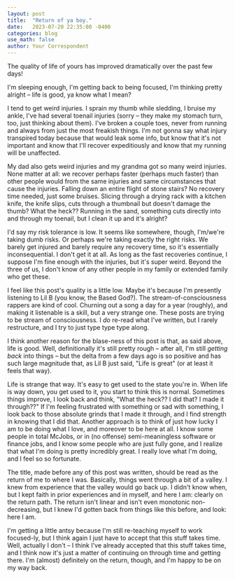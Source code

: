 ```yaml
---
layout: post
title:  "Return of ya boy."
date:   2023-07-20 22:35:00 -0400
categories: blog
use_math: false
author: Your Correspondent
---
```


The quality of life of yours has improved dramatically over the past few days!

I'm sleeping enough, I'm getting back to being focused, I'm thinking pretty alright &ndash; life is good, ya know what I mean?

I tend to get weird injuries. I sprain my thumb while sledding, I bruise my ankle, I've had several toenail injuries (sorry &ndash; they make my stomach turn, too, just thinking about them). I've broken a couple toes, never from running and always from just the most freakish things. I'm not gonna say what injury transpired today because that would leak some info, but know that it's not important and know that I'll recover expeditiously and know that my running will be unaffected.

My dad also gets weird injuries and my grandma got so many weird injuries. None matter at all: we recover perhaps faster (perhaps much faster) than other people would from the same injuries and same circumstances that cause the injuries. Falling down an entire flight of stone stairs? No recovery time needed, just some bruises. Slicing through a drying rack with a kitchen knife, the knife slips, cuts through a thumbnail but doesn't damage the thumb? What the heck?? Running in the sand, something cuts directly into and through my toenail, but I clean it up and it's alright?

I'd say my risk tolerance is low. It seems like somewhere, though, I'm/we're taking dumb risks. Or perhaps we're taking exactly the right risks. We barely get injured and barely require any recovery time, so it's essentially inconsequential. I don't get it at all. As long as the fast recoveries continue, I suppose I'm fine enough with the injuries, but it's super weird. Beyond the three of us, I don't know of any other people in my family or extended family who get these. 

I feel like this post's quality is a little low. Maybe it's because I'm presently listening to Lil B (you know, the Based God?). The stream-of-consciousness rappers are kind of cool. Churning out a song a day for a year (roughly), and making it listenable is a skill, but a very strange one. These posts are trying to be stream of consciousness. I _do_ re-read what I've written, but I rarely restructure, and I try to just type type type along.

I think another reason for the blase-ness of this post is that, as said above, life is good. Well, definitionally it's still pretty rough &ndash; after all, I'm still _getting back_ into things &ndash; but the delta from a few days ago is so positive and has such large magnitude that, as Lil B just said, "Life is great" (or at least it feels that way).

Life is strange that way. It's easy to get used to the state you're in. When life is way down, you get used to it, you start to think this is normal. Sometimes things improve, I look back and think, "What the heck?? I did that? I made it through??" If I'm feeling frustrated with something or sad with something, I look back to those absolute grinds that I made it through, and I find strength in knowing that I did that. Another approach is to think of just how lucky I am to be doing what I love, and moreover to be here at all. I know some people in total McJobs, or in (no offense) semi-meaningless software or finance jobs, and I know some people who are just fully gone, and I realize that what I'm doing is pretty incredibly great. I really love what I'm doing, and I feel so so fortunate. 

The title, made before any of this post was written, should be read as the return of me to where I was. Basically, things went through a bit of a valley. I knew from experience that the valley would go back up. I didn't know when, but I kept faith in prior experiences and in myself, and here I am: clearly on the return path. The return isn't linear and isn't even monotonic non-decreasing, but I knew I'd gotten back from things like this before, and look: here I am. 

I'm getting a little antsy because I'm still re-teaching myself to work focused-ly, but I think again I just have to accept that this stuff takes time. Well, actually I don't &ndash; I think I've already accepted that this stuff takes time, and I think now it's just a matter of continuing on through time and getting there. I'm (almost) definitely on the return, though, and I'm happy to be on my way back.


